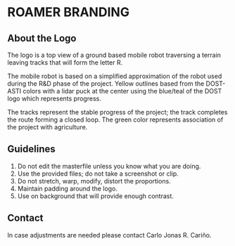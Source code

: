 # ROAMER BRANDING

## About the Logo
The logo is a top view of a ground based mobile robot traversing a terrain leaving tracks that will form the letter R.

The mobile robot is based on a simplified approximation of the robot used during the R&D phase of the project. Yellow outlines based from the DOST-ASTI colors with a lidar puck at the center using the blue/teal of the DOST logo which represents progress.

The tracks represent the stable progress of the project; the track completes the route forming a closed loop. The green color represents association of the project with agriculture.

## Guidelines

1. Do not edit the masterfile unless you know what you are doing.
2. Use the provided files; do not take a screenshot or clip.
3. Do not stretch, warp, modify, distort the proportions.
4. Maintain padding around the logo. 
5. Use on background that will provide enough contrast.

## Contact 
In case adjustments are needed please contact Carlo Jonas R. Cariño.